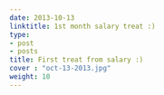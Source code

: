 ```yaml
---
date: 2013-10-13
linktitle: 1st month salary treat :)
type:
- post
- posts
title: First treat from salary :)
cover : "oct-13-2013.jpg"
weight: 10
---
```


